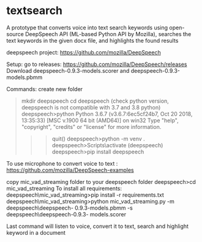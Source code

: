 # textsearch
A prototype that converts voice into text search keywords using open-source DeepSpeech API (ML-based Python API by Mozilla), searches the text keywords in the given docx file, and highlights the found results


deepspeech project:
https://github.com/mozilla/DeepSpeech

Setup:
go to releases: https://github.com/mozilla/DeepSpeech/releases
Download deepspeech-0.9.3-models.scorer and deepspeech-0.9.3-models.pbmm

Commands:
create new folder
>mkdir deepspeech
>cd deepspeech
(check python version, deepspeech is not compatible with 3.7 and 3.8 python)
deepspeech>python
Python 3.6.7 (v3.6.7:6ec5cf24b7, Oct 20 2018, 13:35:33) [MSC v.1900 64 bit 
(AMD64)] on win32
Type "help", "copyright", "credits" or "license" for more information.
>>> quit()
deepspeech>python -m venv .
deepspeech>Scripts\activate (deepspeech) 
deepspeech>pip install deepspeech

To use microphone to convert voice to text :
https://github.com/mozilla/DeepSpeech-examples

copy mic_vad_streaming folder to your deepspeech folder
deepspeech>cd mic_vad_streaming
To install all requirements:
deepspeech\mic_vad_streaming>pip 
install -r requirements.txt
deepspeech\mic_vad_streaming>python 
mic_vad_streaming.py -m deepspeech\deepspeech-
0.9.3-models.pbmm -s deepspeech\deepspeech-0.9.3-
models.scorer

Last command will listen to voice, convert it to text, search and highlight keyword in a document

